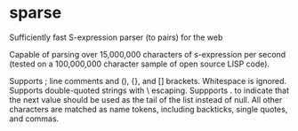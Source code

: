 # sparse
Sufficiently fast S-expression parser (to pairs) for the web

Capable of parsing over 15,000,000 characters of s-expression per second (tested on a 100,000,000 character sample of open source LISP code).

Supports ; line comments and (), {}, and [] brackets. Whitespace is ignored. Supports double-quoted strings with \ escaping. Suppports . to indicate that the next value should be used as the tail of the list instead of null. All other characters are matched as name tokens, including backticks, single quotes, and commas.
